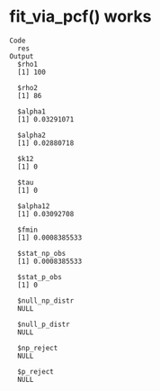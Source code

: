 # fit_via_pcf() works

    Code
      res
    Output
      $rho1
      [1] 100
      
      $rho2
      [1] 86
      
      $alpha1
      [1] 0.03291071
      
      $alpha2
      [1] 0.02880718
      
      $k12
      [1] 0
      
      $tau
      [1] 0
      
      $alpha12
      [1] 0.03092708
      
      $fmin
      [1] 0.0008385533
      
      $stat_np_obs
      [1] 0.0008385533
      
      $stat_p_obs
      [1] 0
      
      $null_np_distr
      NULL
      
      $null_p_distr
      NULL
      
      $np_reject
      NULL
      
      $p_reject
      NULL
      

